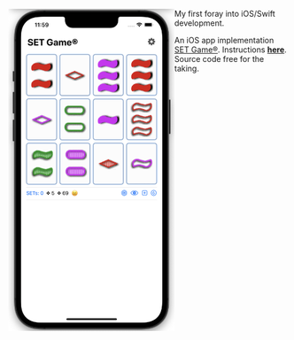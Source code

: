 <img src="https://raw.githubusercontent.com/dmichaels/public/master/dev/xcode/SetGame/etc/img/SetGame.png" alt="drawing" width="300" align="left" /> My first foray into iOS/Swift development. <br />

An iOS app implementation [SET Game®](https://www.setgame.com/set/puzzle).
Instructions **[here](https://www.setgame.com/sites/default/files/instructions/SET%20INSTRUCTIONS%20-%20ENGLISH.pdf)**. <br />
Source code free for the taking.
